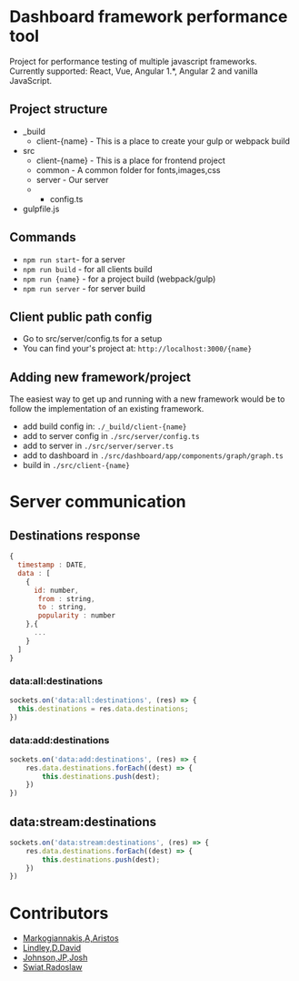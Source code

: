 # Dashboard framework performance tool
Project for performance testing of multiple javascript frameworks. <br>
Currently supported: React, Vue, Angular 1.*, Angular 2 and vanilla JavaScript.

## Project structure
* _build
  * client-{name} - This is a place to create your gulp or webpack build
* src
  * client-{name} - This is a place for frontend project
  * common        - A common folder for fonts,images,css
  * server        - Our server
  * * config.ts
* gulpfile.js

## Commands
* `npm run start`- for a server
* `npm run build` - for all clients build
* `npm run {name}` - for a project build (webpack/gulp)
* `npm run server` - for server build

## Client public path config
* Go to src/server/config.ts for a setup
* You can find your's project at: `http://localhost:3000/{name}`

## Adding new framework/project
The easiest way to get up and running with a new framework would be to follow the implementation of an existing framework.

* add build config in: `./_build/client-{name}`
* add to server config in `./src/server/config.ts`
* add to server in `./src/server/server.ts`
* add to dashboard in `./src/dashboard/app/components/graph/graph.ts`
* build in `./src/client-{name}`

# Server communication

## Destinations response
```js
{
  timestamp : DATE,
  data : [
    {
      id: number,
	   from : string,
	   to : string,
	   popularity : number
    },{
	  ...
    }
  ]
}
```

### data:all:destinations
```js
sockets.on('data:all:destinations', (res) => {
  this.destinations = res.data.destinations;
})
```

### data:add:destinations
```js
sockets.on('data:add:destinations', (res) => {
    res.data.destinations.forEach((dest) => {
        this.destinations.push(dest);
    })
})
```

## data:stream:destinations
```js
sockets.on('data:stream:destinations', (res) => {
    res.data.destinations.forEach((dest) => {
        this.destinations.push(dest);
    })
})
```

# Contributors
* [Markogiannakis,A,Aristos](https://github.com/arismarko)
* [Lindley,D,David](https://github.com/davidlindley)
* [Johnson,JP,Josh](https://github.com/jshjohnson)
* [Swiat,Radoslaw](https://github.com/radswiat)
